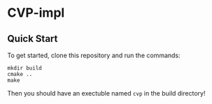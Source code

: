 # CVP-impl

## Quick Start

To get started, clone this repository and run the commands:
```
mkdir build
cmake ..
make
```
Then you should have an exectuble named `cvp` in the build directory!